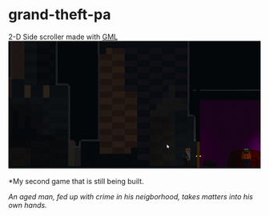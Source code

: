 # grand-theft-pa
2-D Side scroller made with [GML](https://www.yoyogames.com/gamemaker)
![](kg.gif)



*My second game that is still being built. 

_An aged man, fed up with crime in his neigborhood, takes matters into his own hands._
